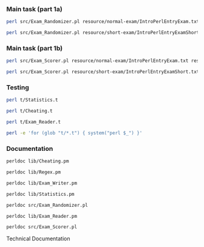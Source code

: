 ### Main task (part 1a)

```bash
perl src/Exam_Randomizer.pl resource/normal-exam/IntroPerlEntryExam.txt
```

```bash
perl src/Exam_Randomizer.pl resource/short-exam/IntroPerlEntryExamShort.txt
```

### Main task (part 1b)

```bash
perl src/Exam_Scorer.pl resource/normal-exam/IntroPerlEntryExam.txt resource/normal-exam/*
```

```bash
perl src/Exam_Scorer.pl resource/short-exam/IntroPerlEntryExamShort.txt resource/short-exam/*
```

### Testing

```bash
perl t/Statistics.t 
```

```bash
perl t/Cheating.t
```

```bash
perl t/Exam_Reader.t
```

```bash
perl -e 'for (glob "t/*.t") { system("perl $_") }'
```

### Documentation

```bash
perldoc lib/Cheating.pm
```

```bash
perldoc lib/Regex.pm
```

```bash
perldoc lib/Exam_Writer.pm
```

```bash
perldoc lib/Statistics.pm
```

```bash
perldoc src/Exam_Randomizer.pl 
```

```bash
perldoc lib/Exam_Reader.pm 
```

```bash
perldoc src/Exam_Scorer.pl
```

Technical Documentation